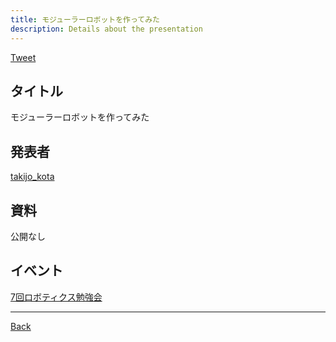 ```yaml
---
title: モジューラーロボットを作ってみた
description: Details about the presentation
---
```


<link rel="shortcut icon" type="image/x-icon" href="/favicon.ico?">

<a href="https://twitter.com/share?ref_src=twsrc%5Etfw" class="twitter-share-button" data-show-count="false">Tweet</a><script async src="https://platform.twitter.com/widgets.js" charset="utf-8"></script>

## タイトル
モジューラーロボットを作ってみた
## 発表者
[takijo_kota](https://connpass.com/user/takijon/)
## 資料
公開なし
## イベント
[7回ロボティクス勉強会](./7.md)

- - -
[Back](../../archive.md)
